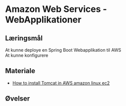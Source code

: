<!-- JS use if these pages are used as githubpages. can be deleted if used elsewhere -->
<script src="https://code.jquery.com/jquery-3.2.1.min.js"></script>
<script src="script.js"></script>

# Amazon Web Services - WebApplikationer  

## Læringsmål
At kunne deploye en Spring Boot Webapplikation til AWS    
At kunne konfigurere

## Materiale
* [How to install Tomcat in AWS amazon linux ec2](materialer/how-to-install-tomcat-in-aws-amazon-linux-ec2.md)

## Øvelser





